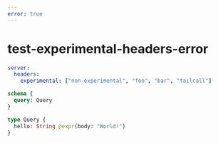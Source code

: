```yaml
---
error: true
---
```


# test-experimental-headers-error

```yaml @config
server:
  headers:
    experimental: ["non-experimental", "foo", "bar", "tailcall"]
```

```graphql @schema
schema {
  query: Query
}

type Query {
  hello: String @expr(body: "World!")
}
```
